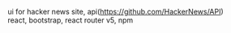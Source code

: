 ui for hacker news site, api(https://github.com/HackerNews/API) <br>
react, bootstrap, react router v5, npm






 
